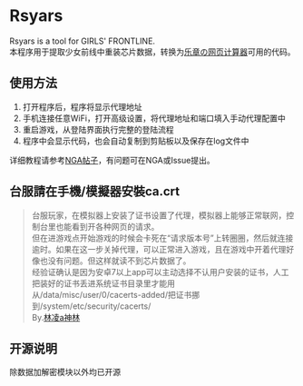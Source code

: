 # Rsyars

Rsyars is a tool for GIRLS' FRONTLINE.  
本程序用于提取少女前线中重装芯片数据，转换为[乐章の网页计算器](https://hycdes.com/pages/GFT_ChipCal.html)可用的代码。

## 使用方法
1. 打开程序后，程序将显示代理地址  
2. 手机连接任意WiFi，打开高级设置，将代理地址和端口填入手动代理配置中  
3. 重启游戏，从登陆界面执行完整的登陆流程  
4. 程序中会显示代码，也会自动复制到剪贴板以及保存在log文件中  

详细教程请参考[NGA帖子](https://bbs.nga.cn/read.php?tid=18401141)，有问题可在NGA或Issue提出。

## 台服請在手機/模擬器安裝ca.crt
> 台服玩家，在模拟器上安装了证书设置了代理，模拟器上能够正常联网，控制台里也能看到开各种网页的请求。  
> 但在进游戏点开始游戏的时候会卡死在“请求版本号”上转圈圈，然后就连接逾时。如果在这一步关掉代理，可以正常进入游戏，且在游戏中开着代理好像也没有问题。但这样就读不到芯片数据了。  
> 经验证确认是因为安卓7以上app可以主动选择不认用户安装的证书，人工把装好的证书丢进系统证书目录里才能用  
> 从/data/misc/user/0/cacerts-added/把证书挪到/system/etc/security/cacerts/  
> By.[林凌a神林](https://bbs.nga.cn/read.php?pid=388760319&opt=128)

## 开源说明

除数据加解密模块以外均已开源
